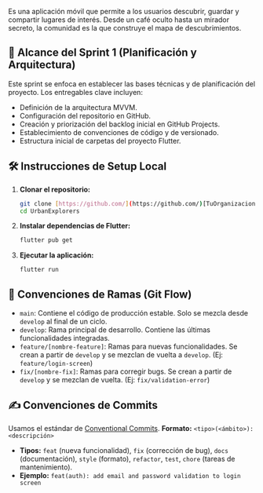 Es una aplicación móvil que permite a los usuarios descubrir, guardar y compartir lugares de interés. Desde un café oculto hasta un mirador secreto, la comunidad es la que construye el mapa de descubrimientos.

## 🎯 Alcance del Sprint 1 (Planificación y Arquitectura)

Este sprint se enfoca en establecer las bases técnicas y de planificación del proyecto. Los entregables clave incluyen:
- Definición de la arquitectura MVVM.
- Configuración del repositorio en GitHub.
- Creación y priorización del backlog inicial en GitHub Projects.
- Establecimiento de convenciones de código y de versionado.
- Estructura inicial de carpetas del proyecto Flutter.

## 🛠️ Instrucciones de Setup Local

1.  **Clonar el repositorio:**
    ```sh
    git clone [https://github.com/](https://github.com/)[TuOrganizacion]/UrbanExplorers.git
    cd UrbanExplorers
    ```
2.  **Instalar dependencias de Flutter:**
    ```sh
    flutter pub get
    ```
3.  **Ejecutar la aplicación:**
    ```sh
    flutter run
    ```

## 🌿 Convenciones de Ramas (Git Flow)

-   `main`: Contiene el código de producción estable. Solo se mezcla desde `develop` al final de un ciclo.
-   `develop`: Rama principal de desarrollo. Contiene las últimas funcionalidades integradas.
-   `feature/[nombre-feature]`: Ramas para nuevas funcionalidades. Se crean a partir de `develop` y se mezclan de vuelta a `develop`. (Ej: `feature/login-screen`)
-   `fix/[nombre-fix]`: Ramas para corregir bugs. Se crean a partir de `develop` y se mezclan de vuelta. (Ej: `fix/validation-error`)

## ✍️ Convenciones de Commits

Usamos el estándar de [Conventional Commits](https://www.conventionalcommits.org/).
**Formato:** `<tipo>(<ámbito>): <descripción>`
-   **Tipos:** `feat` (nueva funcionalidad), `fix` (corrección de bug), `docs` (documentación), `style` (formato), `refactor`, `test`, `chore` (tareas de mantenimiento).
-   **Ejemplo:** `feat(auth): add email and password validation to login screen`
